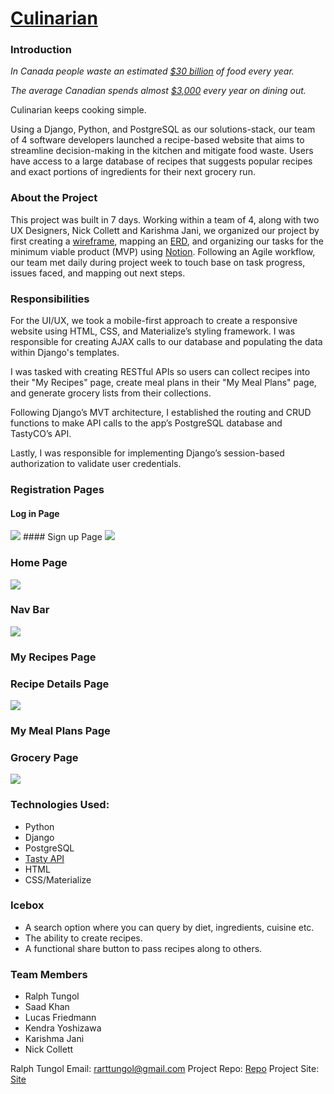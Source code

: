 # [Culinarian](https://culinarian-sei55.herokuapp.com/)


### Introduction

_In Canada people waste an estimated [$30 billion](https://www.cbc.ca/news/business/canada-food-waste-1.3813965) of food every year._

_The average Canadian spends almost [$3,000](https://www150.statcan.gc.ca/t1/tbl1/en/tv.action?pid=1110012501) every year on dining out._

Culinarian keeps cooking simple.

Using a Django, Python, and PostgreSQL as our solutions-stack, our team of 4 software developers launched a recipe-based website that aims to streamline decision-making in the kitchen and mitigate food waste. Users have access to a large database of recipes that suggests popular recipes and exact portions of ingredients for their next grocery run.

### About the Project
This project was built in 7 days. Working within a team of 4, along with two UX Designers, Nick Collett and Karishma Jani, we organized our project by first creating a [wireframe](https://www.figma.com/file/KmUPhWQxVPztGLhFxzJMVN/Collabathon?node-id=167%3A813), mapping an [ERD](https://lucid.app/lucidchart/78f5650d-cdb2-45c6-a92a-3285be5d8009/edit?viewport_loc=-1706%2C-645%2C2493%2C1122%2C0_0&invitationId=inv_b0952405-cfc6-4620-8334-bb4c4707eb1a), and organizing our tasks for the minimum viable product (MVP) using [Notion](https://www.notion.so/f802231124e345e38edb4db5b1e4b008?v=12e1bfb756a147a88750053b30b02be1). Following an Agile workflow, our team met daily during project week to touch base on task progress, issues faced, and mapping out next steps.   

### Responsibilities

For the UI/UX, we took a mobile-first approach to create a responsive website using HTML, CSS, and Materialize’s styling framework. I was responsible for creating AJAX calls to our database and populating the data within Django's templates. 

I was tasked with creating RESTful APIs so users can collect recipes into their "My Recipes" page, create meal plans in their "My Meal Plans" page, and generate grocery lists from their collections.

Following Django’s MVT architecture, I established the routing and CRUD functions to make API calls to the app’s PostgreSQL database and TastyCO’s API. 

Lastly, I was responsible for implementing Django’s session-based authorization to validate user credentials.

### Registration Pages
#### Log in Page
<img src="https://i.imgur.com/aXjkvsn.png">
#### Sign up Page
<img src="https://i.imgur.com/aXjkvsn.png">

### Home Page
<img src="https://i.imgur.com/aXjkvsn.png">

### Nav Bar
<img src="https://i.imgur.com/aXjkvsn.png">

### My Recipes Page

### Recipe Details Page
<img src="https://i.imgur.com/aXjkvsn.png">

### My Meal Plans Page

### Grocery Page
<img src="https://i.imgur.com/aXjkvsn.png">


### Technologies Used:
- Python
- Django
- PostgreSQL
- [Tasty API](https://rapidapi.com/apidojo/api/tasty/)
- HTML
- CSS/Materialize


### Icebox

- A search option where you can query by diet, ingredients, cuisine etc.
- The ability to create recipes.
- A functional share button to pass recipes along to others. 

### Team Members
- Ralph Tungol
- Saad Khan
- Lucas Friedmann
- Kendra Yoshizawa
- Karishma Jani
- Nick Collett


Ralph Tungol
Email: rarttungol@gmail.com
Project Repo: [Repo]()
Project Site: [Site]()

